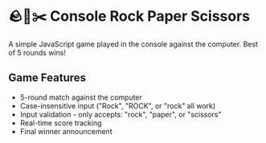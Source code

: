# 🪨📄✂️ Console Rock Paper Scissors

A simple JavaScript game played in the console against the computer. Best of 5 rounds wins!

## Game Features  
- 5-round match against the computer
- Case-insensitive input ("Rock", "ROCK", or "rock" all work)
- Input validation - only accepts:
  "rock", "paper", or "scissors"
- Real-time score tracking
- Final winner announcement
